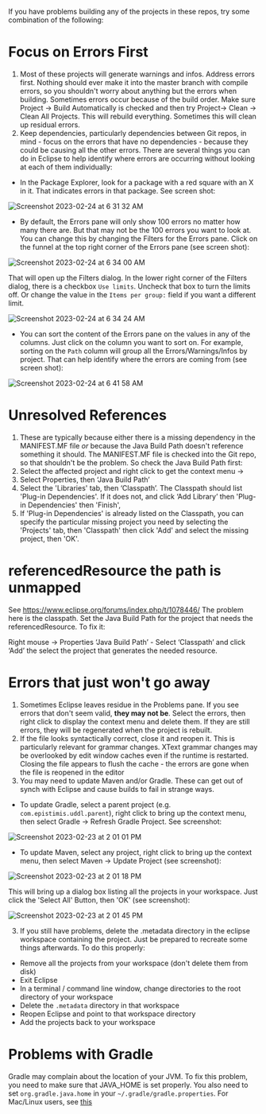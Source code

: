 If you have problems building any of the projects in these repos, try some combination of the following:

# Focus on Errors First
1. Most of these projects will generate warnings and infos. Address errors first. Nothing should ever make it into the master branch with compile errors,
so you shouldn't worry about anything but the errors when building. Sometimes errors occur because of the build order. Make sure Project -> Build Automatically is checked and then try Project-> Clean -> Clean All 
Projects. This will rebuild everything. Sometimes this will clean up residual errors.
1. Keep dependencies, particularly dependencies between Git repos,  in mind - focus on the errors that have no dependencies - because they could be causing all the other errors. There are several things you can do in Eclipse to help identify where errors are occurring without looking at each of them individually:
* In the Package Explorer, look for a package with a red square with an X in it. That indicates errors in that package. See screen shot:

![Screenshot 2023-02-24 at 6 31 32 AM](https://user-images.githubusercontent.com/120406738/221204401-c1097427-4a7f-4340-acd2-dcbe7ae6a64a.png)

* By default, the Errors pane will only show 100 errors no matter how many there are. But that may not be the 100 errors you want to look at. You can change this by changing the Filters for the Errors pane. Click on the funnel at the top right corner of the Errors pane (see screen shot):

![Screenshot 2023-02-24 at 6 34 00 AM](https://user-images.githubusercontent.com/120406738/221204925-2cb84d95-289a-41f6-bc22-f1896523ed65.png)

That will open up the Filters dialog. In the lower right corner of the Filters dialog, there is a checkbox `Use limits`. Uncheck that box to turn the limits off. Or change the value in the `Items per group:` field if you want a different limit.

![Screenshot 2023-02-24 at 6 34 24 AM](https://user-images.githubusercontent.com/120406738/221205167-6482c2da-ecb9-4f35-8880-c59109a2217e.png)

* You can sort the content of the Errors pane on the values in any of the columns. Just click on the column you want to sort on. For example, sorting on the `Path` column will group all the Errors/Warnings/Infos by project. That can help identify where the errors are coming from (see screen shot):

![Screenshot 2023-02-24 at 6 41 58 AM](https://user-images.githubusercontent.com/120406738/221206668-c5c95683-1dd3-4398-80bf-4a536cefb60f.png)

# Unresolved References
1. These are typically because either there is a missing dependency in the MANIFEST.MF file *or* because the Java Build Path doesn't reference something 
it should. The MANIFEST.MF file is checked into the Git repo, so that shouldn't be the problem. So check the Java Build Path first: 
1. Select the affected project
and right click to get the context menu -> 
1. Select Properties, then ‘Java Build Path’
2. Select the 'Libraries' tab, then ‘Classpath’. The Classpath should list 'Plug-in Dependencies'.  If it does not,  and click ‘Add Library’ then 'Plug-in Dependencies' then 'Finish', 
3. If 'Plug-in Dependencies' is already listed on the Classpath, you can specify the particular missing project you need by
selecting the 'Projects' tab, then 'Classpath' then click 'Add' and select the missing project, then 'OK'.

# referencedResource the path is unmapped
See https://www.eclipse.org/forums/index.php/t/1078446/
The problem here is the classpath. Set the Java Build Path for the project that needs the referencedResource. To fix it: 

Right mouse -> Properties ‘Java Build Path’ - Select ‘Classpath’ and click ‘Add’ the select the project that generates the needed resource.

# Errors that just won't go away
1. Sometimes Eclipse leaves residue in the Problems pane. If you see errors that don't seem valid, **they may not be**. Select the errors, then right click
to display the context menu and delete them. If they are still errors, they will be regenerated when the project is rebuilt.
1. If the file looks syntactically correct, close it and reopen it. This is particularly relevant for grammar changes. XText grammar changes may 
be overlooked by edit window caches even if the runtime is restarted. Closing the file appears to flush the cache - the errors are gone when the 
file is reopened in the editor
1. You may need to update Maven and/or Gradle. These can get out of synch with Eclipse and cause builds to fail in strange ways. 
* To update Gradle, select a parent project (e.g. `com.epistimis.uddl.parent`), right click to bring up the context menu, then select Gradle -> Refresh Gradle Project. See screenshot:

![Screenshot 2023-02-23 at 2 01 01 PM](https://user-images.githubusercontent.com/120406738/221041367-5f170a36-d87b-42a7-923e-3864994a91bc.png)

* To update Maven, select any project, right click to bring up the context menu, then select Maven -> Update Project (see screenshot):

![Screenshot 2023-02-23 at 2 01 18 PM](https://user-images.githubusercontent.com/120406738/221041577-23b6b162-da2e-442e-8b3b-82f30d84b66a.png)

This will bring up a dialog box listing all the projects in your workspace. Just click the 'Select All' Button, then 'OK' (see screenshot):

![Screenshot 2023-02-23 at 2 01 45 PM](https://user-images.githubusercontent.com/120406738/221041866-d6b9f52b-a6e9-40fa-955c-215fa14d2fca.png)


3. If you still have problems, delete the .metadata directory in the eclipse workspace containing the project. Just be prepared to recreate some things afterwards. To do this properly:
* Remove all the projects from your workspace (don't delete them from disk)
* Exit Eclipse
* In a terminal / command line window, change directories to the root directory of your workspace
* Delete the `.metadata` directory in that workspace
* Reopen Eclipse and point to that workspace directory
* Add the projects back to your workspace

# Problems with Gradle
Gradle may complain about the location of your JVM. To fix this problem, you need to make sure that JAVA_HOME is set properly. You also need to set `org.gradle.java.home` in your `~/.gradle/gradle.properties`. For Mac/Linux users, see [this](https://askubuntu.com/questions/1259159/gradle-java-home-is-set-to-an-invalid-directory) 
